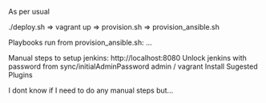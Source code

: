 As per usual 

./deploy.sh => vagrant up => provision.sh => provision_ansible.sh

Playbooks run from provision_ansible.sh:
    ...

Manual steps to setup jenkins:
http://localhost:8080
    Unlock jenkins with password from sync/initialAdminPassword
    admin / vagrant
    Install Sugested Plugins

I dont know if I need to do any manual steps but...

